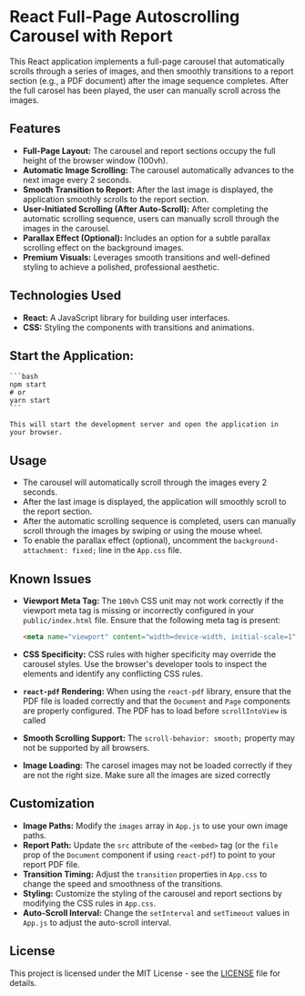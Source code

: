 # React Full-Page Autoscrolling Carousel with Report

This React application implements a full-page carousel that automatically scrolls through a series of images, and then smoothly transitions to a report section (e.g., a PDF document) after the image sequence completes. After the full carosel has been played, the user can manually scroll across the images.

## Features

*   **Full-Page Layout:** The carousel and report sections occupy the full height of the browser window (100vh).
*   **Automatic Image Scrolling:** The carousel automatically advances to the next image every 2 seconds.
*   **Smooth Transition to Report:** After the last image is displayed, the application smoothly scrolls to the report section.
*   **User-Initiated Scrolling (After Auto-Scroll):** After completing the automatic scrolling sequence, users can manually scroll through the images in the carousel.
*   **Parallax Effect (Optional):** Includes an option for a subtle parallax scrolling effect on the background images.
*   **Premium Visuals:** Leverages smooth transitions and well-defined styling to achieve a polished, professional aesthetic.

## Technologies Used

*   **React:** A JavaScript library for building user interfaces.
*   **CSS:** Styling the components with transitions and animations.

## **Start the Application:**

    ```bash
    npm start
    # or
    yarn start
    ```

    This will start the development server and open the application in your browser.

## Usage

*   The carousel will automatically scroll through the images every 2 seconds.
*   After the last image is displayed, the application will smoothly scroll to the report section.
*   After the automatic scrolling sequence is completed, users can manually scroll through the images by swiping or using the mouse wheel.
*   To enable the parallax effect (optional), uncomment the `background-attachment: fixed;` line in the `App.css` file.

## Known Issues

*   **Viewport Meta Tag:** The `100vh` CSS unit may not work correctly if the viewport meta tag is missing or incorrectly configured in your `public/index.html` file. Ensure that the following meta tag is present:

    ```html
    <meta name="viewport" content="width=device-width, initial-scale=1" />
    ```

*   **CSS Specificity:** CSS rules with higher specificity may override the carousel styles. Use the browser's developer tools to inspect the elements and identify any conflicting CSS rules.

*   **`react-pdf` Rendering:** When using the `react-pdf` library, ensure that the PDF file is loaded correctly and that the `Document` and `Page` components are properly configured. The PDF has to load before `scrollIntoView` is called

*   **Smooth Scrolling Support:**  The `scroll-behavior: smooth;` property may not be supported by all browsers.

*   **Image Loading:** The carosel images may not be loaded correctly if they are not the right size. Make sure all the images are sized correctly

## Customization

*   **Image Paths:** Modify the `images` array in `App.js` to use your own image paths.
*   **Report Path:** Update the `src` attribute of the `<embed>` tag (or the `file` prop of the `Document` component if using `react-pdf`) to point to your report PDF file.
*   **Transition Timing:** Adjust the `transition` properties in `App.css` to change the speed and smoothness of the transitions.
*   **Styling:** Customize the styling of the carousel and report sections by modifying the CSS rules in `App.css`.
*   **Auto-Scroll Interval:** Change the `setInterval` and `setTimeout` values in `App.js` to adjust the auto-scroll interval.

## License

This project is licensed under the MIT License - see the [LICENSE](LICENSE) file for details.